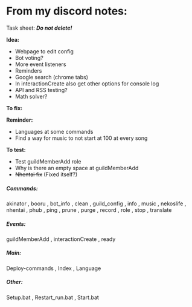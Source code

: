 # From my discord notes:
Task sheet: __***Do not delete!***__

__**Idea:**__
- Webpage to edit config
- Bot voting?
- More event listeners
- Reminders
- Google search (chrome tabs)
- In interactionCreate also get other options for console log
- API and RSS testing?
- Math solver?

__**To fix:**__


__**Reminder:**__
- Languages at some commands
- Find a way for music to not start at 100 at every song

__**To test:**__
- Test guildMemberAdd role
- Why is there an empty space at guildMemberAdd
- ~~Nhentai fix~~ (Fixed itself?)


##### Commands:
akinator , booru , bot_info , clean , guild_config , info , music , nekoslife , nhentai  , phub , ping , prune , purge , record , role , stop , translate

##### Events:
guildMemberAdd , interactionCreate , ready

##### Main: 
Deploy-commands , Index , Language

##### Other:
Setup.bat , Restart_run.bat , Start.bat